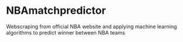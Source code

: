# NBAmatchpredictor
Webscraping from official NBA website and applying machine learning algorithms to predict winner between NBA teams
